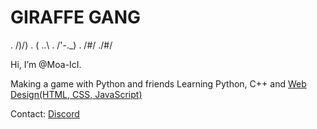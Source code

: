# GIRAFFE GANG        
.   /)/) 
.  ( ..\ 
.  /'-._) 
. /#/ 
./#/

Hi, I’m @Moa-IcI.

Making a game with Python and friends
Learning Python, C++ and [Web Design(HTML, CSS, JavaScript)](https://longnecksoftware.ch)

Contact:
[Discord](https://www.discord.com/channels/@994857480729411584)
